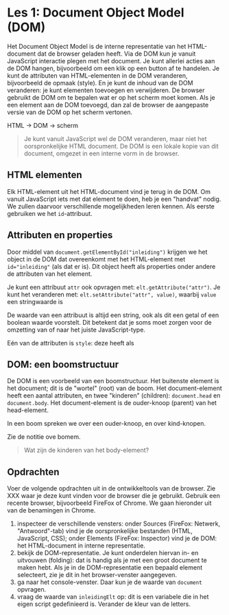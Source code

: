# Les 1: Document Object Model (DOM)

Het Document Object Model is de interne representatie van het HTML-document dat de browser geladen heeft. Via de DOM kun je vanuit JavaScript interactie plegen met het document. Je kunt allerlei acties aan de DOM hangen, bijvoorbeeld om een klik op een button af te handelen. Je kunt de attributen van HTML-elementen in de DOM veranderen, bijvoorbeeld de opmaak (style). En je kunt de inhoud van de DOM veranderen: je kunt elementen toevoegen en verwijderen. De browser gebruikt de DOM om te bepalen wat er op het scherm moet komen. Als je een element aan de DOM toevoegd, dan zal de browser de aangepaste versie van de DOM op het scherm vertonen.

HTML -> DOM -> scherm

> Je kunt vanuit JavaScript wel de DOM veranderen, maar niet het oorspronkelijke HTML document. De DOM is een lokale kopie van dit document, omgezet in een interne vorm in de browser.

## HTML elementen

Elk HTML-element uit het HTML-document vind je terug in de DOM. Om vanuit JavaScript iets met dat element te doen, heb je een "handvat" nodig. We zullen daarvoor verschillende mogelijkheden leren kennen. Als eerste gebruiken we het `id`-attribuut.

## Attributen en properties

Door middel van `document.getElementById("inleiding")` krijgen we het object in de DOM dat overeenkomt met het HTML-element met `id="inleiding"` (als dat er is). Dit object heeft als properties onder andere de attributen van het element.

Je kunt een attribuut `attr` ook opvragen met: `elt.getAttribute("attr")`. Je kunt het veranderen met: `elt.setAttribute("attr", value)`, waarbij `value` een stringwaarde is 

De waarde van een attribuut is altijd een string, ook als dit een getal of een boolean waarde voorstelt. Dit betekent dat je soms moet zorgen voor de omzetting van of naar het juiste JavaScript-type.

Eén van de attributen is `style`: deze heeft als 

## DOM: een boomstructuur

De DOM is een voorbeeld van een boomstructuur. Het buitenste element is het document; dit is de "wortel" (root) van de boom. Het document-element heeft een aantal attributen, en twee "kinderen" (children): `document.head` en `document.body`. Het document-element is de ouder-knoop (parent) van het head-element.

In een boom spreken we over een ouder-knoop, en over kind-knopen.

Zie de notitie ove bomem.

> Wat zijn de kinderen van het body-element?

## Opdrachten

Voer de volgende opdrachten uit in de ontwikkeltools van de browser. Zie XXX waar je deze kunt vinden voor de browser die je gebruikt. Gebruik een recente browser, bijvoorbeeld FireFox of Chrome. We gaan hieronder uit van de benamingen in Chrome.

1. inspecteer de verschillende vensters: onder Sources (FireFox: Netwerk, "Antwoord"-tab) vind je de oorspronkelijke bestanden (HTML, JavaScript, CSS); onder Elements (FireFox: Inspector) vind je de DOM: het HTML-document in interne representatie.
2. bekijk de DOM-representatie. Je kunt onderdelen hiervan in- en uitvouwen (folding): dat is handig als je met een groot document te maken hebt. Als je in de DOM-representatie een bepaald element selecteert, zie je dit in het browser-venster aangegeven.
3. ga naar het console-venster. Daar kun je de waarde van `document` opvragen.
4. vraag de waarde van `inleidingElt` op: dit is een variabele die in het eigen script gedefinieerd is. Verander de kleur van de letters.
